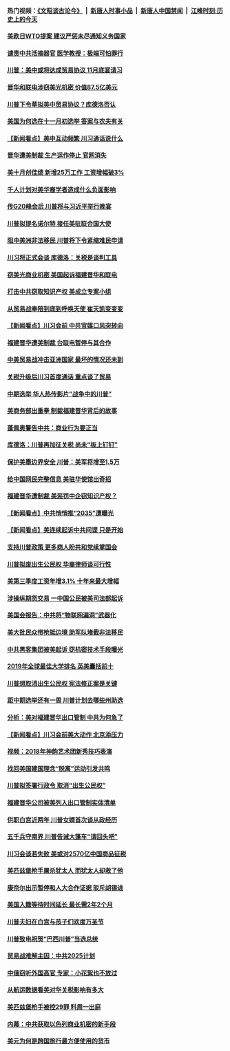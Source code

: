 #### 热门视频：[《文昭谈古论今》](https://github.com/gfw-breaker/wenzhao/blob/master/README.md?t=11030633) &nbsp;|&nbsp; [新唐人时事小品](https://github.com/gfw-breaker/ntdtv-comedy/blob/master/README.md?t=11030633) &nbsp;|&nbsp; [新唐人中国禁闻](https://github.com/gfw-breaker/ntdtv-news/blob/master/README.md?t=11030633) &nbsp;|&nbsp; [江峰时刻:历史上的今天](https://github.com/gfw-breaker/today-in-history/blob/master/README.md?t=11030633) 

#### [美欧日WTO提案 建议严惩未尽通知义务国家](../pages/nsc412/n10827615.md?t=11030633) 

#### [谴责中共活摘器官 医学教授：极端可怕罪行](../pages/nsc412/n10827431.md?t=11030633) 

#### [川普：美中或将达成贸易协议 11月底宴请习](../pages/nsc412/n10827254.md?t=11030633) 

#### [晋华和联电涉窃美光机密 价值87.5亿美元](../pages/nsc412/n10827212.md?t=11030633) 

#### [川普下令草拟美中贸易协议？库德洛否认](../pages/nsc412/n10826452.md?t=11030633) 

#### [美国为何选在十一月初选举 答案与农夫有关](../pages/nsc412/n10827109.md?t=11030633) 

#### [【新闻看点】美中互动频繁 川习通话说什么](../pages/nsc412/n10826722.md?t=11030633) 

#### [晋华遭美制裁 生产运作停止 官网消失](../pages/nsc412/n10826594.md?t=11030633) 

#### [美十月创佳绩 新增25万工作 工资增幅破3%](../pages/nsc412/n10826491.md?t=11030633) 

#### [千人计划对美华裔学者造成什么负面影响](../pages/nsc412/n10811713.md?t=11030633) 

#### [传G20峰会后 川普将与习近平举行晚宴](../pages/nsc412/n10825607.md?t=11030633) 

#### [川普拟提名诺尔特 接任美驻联合国大使](../pages/nsc412/n10825076.md?t=11030633) 

#### [阻中美洲非法移民 川普将下令紧缩难民申请](../pages/nsc412/n10825134.md?t=11030633) 

#### [川习将正式会谈 库德洛：关税是谈判工具](../pages/nsc412/n10825047.md?t=11030633) 

#### [窃美光商业机密 美国起诉福建晋华和联电](../pages/nsc412/n10824695.md?t=11030633) 

#### [打击中共窃取知识产权  美成立专案小组](../pages/nsc412/n10824743.md?t=11030633) 

#### [从贸易战奉陪到底到呼唤天使 崔天凯变变变](../pages/nsc412/n10824121.md?t=11030633) 

#### [【新闻看点】川习会前 中共官媒口风突转向](../pages/nsc412/n10824149.md?t=11030633) 

#### [福建晋华遭美制裁 台联电暂停与其合作](../pages/nsc412/n10824246.md?t=11030633) 

#### [中美贸易战冲击亚洲国家 最坏的情况还未到](../pages/nsc412/n10824075.md?t=11030633) 

#### [关税升级后川习首度通话 重点谈了贸易](../pages/nsc412/n10824050.md?t=11030633) 

#### [中期选举 华人热传影片“战争中的川普”](../pages/nsc412/n10823978.md?t=11030633) 

#### [美商务部出重拳 制裁福建晋华背后的故事](../pages/nsc412/n10821975.md?t=11030633) 

#### [蓬佩奥警告中共：商业行为要正当](../pages/nsc412/n10822236.md?t=11030633) 

#### [库德洛：川普再加征关税 尚未“板上钉钉”](../pages/nsc412/n10822598.md?t=11030633) 

#### [保护美墨边界安全 川普：美军将增至1.5万](../pages/nsc412/n10822117.md?t=11030633) 

#### [给中国网民完整信息 美驻华使馆出奇招](../pages/nsc412/n10821989.md?t=11030633) 

#### [福建晋华遭制裁  美惩罚中企窃知识产权？](../pages/nsc412/n10821271.md?t=11030633) 

#### [【新闻看点】中共悄悄推“2035”遭曝光](../pages/nsc412/n10821631.md?t=11030633) 

#### [【新闻看点】美连续起诉中共间谍 只是开始](../pages/nsc412/n10821204.md?t=11030633) 

#### [支持川普政策 更多商人盼共和党续掌国会](../pages/nsc412/n10821595.md?t=11030633) 

#### [川普拟废出生公民权 华裔律师谈可行性](../pages/nsc412/n10819781.md?t=11030633) 

#### [美第三季度工资年增3.1% 十年来最大增幅](../pages/nsc412/n10821339.md?t=11030633) 

#### [涉操纵期货交易 一中国公民被美司法部起诉](../pages/nsc412/n10821047.md?t=11030633) 

#### [美国会报告：中共将“物联网漏洞”武器化](../pages/nsc412/n10818464.md?t=11030633) 

#### [美大批民众带枪抵边境 助军队堵截非法移民](../pages/nsc412/n10820699.md?t=11030633) 

#### [中共黑客集团被美起诉 窃机密技术手段曝光](../pages/nsc412/n10819592.md?t=11030633) 

#### [2019年全球最佳大学排名 英美囊括前十](../pages/nsc412/n10819133.md?t=11030633) 

#### [川普想取消出生公民权 宪法修正案是关键](../pages/nsc412/n10819384.md?t=11030633) 

#### [距中期选举还有一周 川普计划去哪些州助选](../pages/nsc412/n10816965.md?t=11030633) 

#### [分析：美对福建晋华出口管制 中共为何急了](../pages/nsc412/n10818969.md?t=11030633) 

#### [【新闻看点】川习会前美大动作 北京添压力](../pages/nsc412/n10818753.md?t=11030633) 

#### [视频：2018年神韵艺术团新秀技巧表演](../pages/nsc412/n10818671.md?t=11030633) 

#### [找回美国建国理念“脱离”运动引发共鸣](../pages/nsc412/n10818901.md?t=11030633) 

#### [川普拟签署行政令 取消“出生公民权”](../pages/nsc412/n10818565.md?t=11030633) 

#### [福建晋华公司被美列入出口管制实体清单](../pages/nsc412/n10816710.md?t=11030633) 

#### [供职白宫近两年 川普女婿首次谈从政经历](../pages/nsc412/n10817086.md?t=11030633) 

#### [五千兵守南界 川普告诫大篷车“请回头吧”](../pages/nsc412/n10816581.md?t=11030633) 

#### [川习会谈若失败 美或对2570亿中国商品征税](../pages/nsc412/n10816704.md?t=11030633) 

#### [美匹兹堡枪手屠杀犹太人 而犹太人却救了他](../pages/nsc412/n10816802.md?t=11030633) 

#### [康奈尔出示暂停和人大合作证据 驳斥胡锡进](../pages/nsc412/n10816597.md?t=11030633) 

#### [美国入籍等待时间延长 最长需2年2个月](../pages/nsc412/n10816127.md?t=11030633) 

#### [川普夫妇在白宫与孩子们欢度万圣节](../pages/nsc412/n10815594.md?t=11030633) 

#### [川普致电祝贺“巴西川普”当选总统](../pages/nsc412/n10815388.md?t=11030633) 

#### [贸易战难解主因：中共2025计划](../pages/nsc412/n10814718.md?t=11030633) 

#### [中俄窃听外国高官 专家：小花絮也不放过](../pages/nsc412/n10814681.md?t=11030633) 

#### [从航运数据看美对华关税影响有多大](../pages/nsc412/n10814354.md?t=11030633) 

#### [美匹兹堡枪手被控29罪 料周一出庭](../pages/nsc412/n10814146.md?t=11030633) 

#### [内幕：中共获取以色列商业机密的新手段](../pages/nsc412/n10812897.md?t=11030633) 

#### [美元为何是跨国旅行最方便使用的货币](../pages/nsc412/n10809721.md?t=11030633) 

